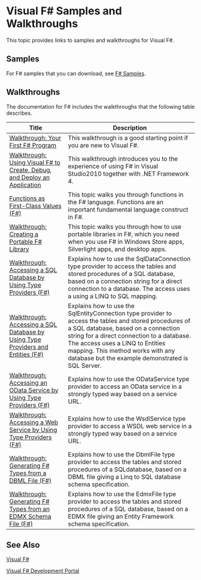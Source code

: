 # Visual F# Samples and Walkthroughs

This topic provides links to samples and walkthroughs for Visual F#.


## Samples
For F# samples that you can download, see [F# Samples](http://go.microsoft.com/fwlink/?LinkID=254878).


## Walkthroughs
The documentation for F# includes the walkthroughs that the following table describes.



|Title|Description|
|-----|-----------|
|[Walkthrough: Your First F&#35; Program](Walkthrough-Your-First-FSharp-Program.md)|This walkthrough is a good starting point if you are new to Visual F#.|
|[Walkthrough: Using Visual F&#35; to Create, Debug, and Deploy an Application](Walkthrough-Using-Visual-FSharp-to-Create%2C-Debug%2C-and-Deploy-an-Application.md)|This walkthrough introduces you to the experience of using F# in Visual Studio2010 together with .NET Framework 4.|
|[Functions as First-Class Values &#40;F&#35;&#41;](Functions-as-First-Class-Values-%28FSharp%29.md)|This topic walks you through functions in the F# language. Functions are an important fundamental language construct in F#.|
|[Walkthrough: Creating a Portable F&#35; Library](Walkthrough-Creating-a-Portable-FSharp-Library.md)|This topic walks you through how to use portable libraries in F#, which you need when you use F# in Windows Store apps, Silverlight apps, and desktop apps.|
|[Walkthrough: Accessing a SQL Database by Using Type Providers &#40;F&#35;&#41;](Walkthrough-Accessing-a-SQL-Database-by-Using-Type-Providers-%28FSharp%29.md)|Explains how to use the SqlDataConnection type provider to access the tables and stored procedures of a SQL database, based on a connection string for a direct connection to a database. The access uses a using a LINQ to SQL mapping.|
|[Walkthrough: Accessing a SQL Database by Using Type Providers and Entities &#40;F&#35;&#41;](Walkthrough-Accessing-a-SQL-Database-by-Using-Type-Providers-and-Entities-%28FSharp%29.md)|Explains how to use the SqlEntityConnection type provider to access the tables and stored procedures of a SQL database, based on a connection string for a direct connection to a database. The access uses a LINQ to Entities mapping. This method works with any database but the example demonstrated is SQL Server.|
|[Walkthrough: Accessing an OData Service by Using Type Providers &#40;F&#35;&#41;](Walkthrough-Accessing-an-OData-Service-by-Using-Type-Providers-%28FSharp%29.md)|Explains how to use the ODataService type provider to access an OData service in a strongly typed way based on a service URL.|
|[Walkthrough: Accessing a Web Service by Using Type Providers &#40;F&#35;&#41;](Walkthrough-Accessing-a-Web-Service-by-Using-Type-Providers-%28FSharp%29.md)|Explains how to use the WsdlService type provider to access a WSDL web service in a strongly typed way based on a service URL.|
|[Walkthrough: Generating F&#35; Types from a DBML File &#40;F&#35;&#41;](Walkthrough-Generating-FSharp-Types-from-a-DBML-File-%28FSharp%29.md)|Explains how to use the DbmlFile type provider to access the tables and stored procedures of a SQLdatabase, based on a DBML file giving a Linq to SQL database schema specification.|
|[Walkthrough: Generating F&#35; Types from an EDMX Schema File &#40;F&#35;&#41;](Walkthrough-Generating-FSharp-Types-from-an-EDMX-Schema-File-%28FSharp%29.md)|Explains how to use the EdmxFile type provider to access the tables and stored procedures of a SQL database, based on a EDMX file giving an Entity Framework schema specification.|

## See Also
[Visual F&#35;](Visual-FSharp.md)

[Visual F&#35; Development Portal](Visual-FSharp-Development-Portal.md)

